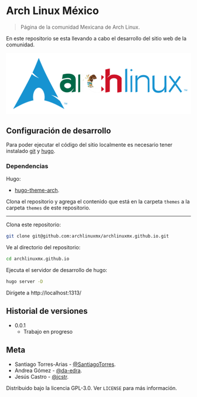# Arch Linux México
> Página de la comunidad Mexicana de Arch Linux.

En este repositorio se esta llevando a cabo el desarrollo del sitio web de la comunidad.

![Logo de la comunidad Mexicana de Arch Linux](archlinuxmx.png)

## Configuración de desarrollo

Para poder ejecutar el código del sitio localmente es necesario tener instalado [git](https://git-scm.com/) y [hugo](https://gohugo.io). 

### Dependencias

Hugo:
* [hugo-theme-arch](https://github.com/syui/hugo-theme-arch).

Clona el repositorio y agrega el contenido que está en la carpeta `themes` a la carpeta `themes` de este repositorio.

---
Clona este repositorio:
```sh
git clone git@github.com:archlinuxmx/archlinuxmx.github.io.git
```

Ve al directorio del repositorio:
```sh
cd archlinuxmx.github.io
```

Ejecuta el servidor de desarrollo de hugo:
```sh
hugo server -D
```

Dirígete a http://localhost:1313/

## Historial de versiones

* 0.0.1
    * Trabajo en progreso

## Meta

* Santiago Torres-Arias - [@SantiagoTorres](https://github.com/SantiagoTorres).
* Andrea Gómez - [@da-edra](https://github.com/da-edra).
* Jesús Castro - [@jcstr](https://github.com/jcstr).

Distribuido bajo la licencia GPL-3.0. Ver ``LICENSE`` para más información.